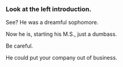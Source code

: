 ### Look at the left introduction.

See? He was a dreamful sophomore.

Now he is, starting his M.S., just a dumbass.

Be careful.

He could put your company out of business.
